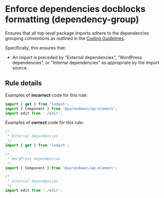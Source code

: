# Enforce dependencies docblocks formatting (dependency-group)

Ensures that all top-level package imports adhere to the dependencies grouping conventions as outlined in the [Coding Guidelines](https://github.com/WordPress/gutenberg/blob/HEAD/docs/contributors/code/coding-guidelines.md#imports).

Specifically, this ensures that:

-   An import is preceded by "External dependencies", "WordPress dependencies", or "Internal dependencies" as appropriate by the import source.

## Rule details

Examples of **incorrect** code for this rule:

```js
import { get } from 'lodash';
import { Component } from '@aarondewes/wp-element';
import edit from './edit';
```

Examples of **correct** code for this rule:

```js
/*
 * External dependencies
 */
import { get } from 'lodash';

/*
 * WordPress dependencies
 */
import { Component } from '@aarondewes/wp-element';

/*
 * Internal dependencies
 */
import edit from './edit';
```
